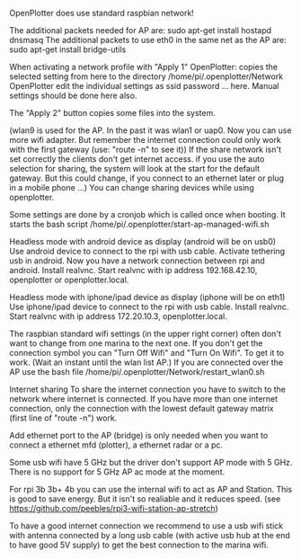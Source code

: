 OpenPlotter does use standard raspbian network!

The additional packets needed for AP are:
sudo apt-get install hostapd dnsmasq
The additional packets to use eth0 in the same net as the AP are:
sudo apt-get install bridge-utils

When activating a network profile with "Apply 1" OpenPlotter: copies the selected setting from here to the directory /home/pi/.openplotter/Network
OpenPlotter edit the individual settings as ssid password ... here.
Manual settings should be done here also.

The "Apply 2" button copies some files into the system.

(wlan9 is used for the AP. In the past it was wlan1 or uap0. Now you can use more wifi adapter. 
But remember the internet connection could only work with the first gateway (use: "route -n" to see it))
If the share network isn't set correctly the clients don't get internet access. 
if you use the auto selection for sharing, the system will look at the start for the default gateway. 
But this could change, if you connect to an ethernet later or plug in a mobile phone ...)
You can change sharing devices while using openplotter.

Some settings are done by a cronjob which is called once when booting.
It starts the bash script /home/pi/.openplotter/start-ap-managed-wifi.sh

Headless mode with android device as display (android will be on usb0)
Use android device to connect to the rpi with usb cable.
Activate tethering usb in android.
Now you have a network connection between rpi and android.
Install realvnc.
Start realvnc with ip address 192.168.42.10, openplotter or openplotter.local.

Headless mode with iphone/ipad device as display (iphone will be on eth1)
Use iphone/ipad device to connect to the rpi with usb cable.
Install realvnc.
Start realvnc with ip address 172.20.10.3, openplotter.local.

The raspbian standard wifi settings (in the upper right corner) often don't want to change from one marina to the next one.
If you don't get the connection symbol you can "Turn Off Wifi" and "Turn On Wifi". To get it to work. (Wait an instant until the wlan list AP.)
If you are connected over the AP use the
bash file /home/pi/.openplotter/Network/restart_wlan0.sh

Internet sharing
To share the internet connection you have to switch to the network where internet is connected.
If you have more than one internet connection, only the connection with the lowest default gateway matrix (first line of "route -n") work.

Add ethernet port to the AP (bridge) is only needed when you want to connect a ethernet mfd (plotter), a ethernet radar or a pc.

Some usb wifi have 5 GHz but the driver don't support AP mode with 5 GHz.
There is no support for 5 GHz AP ac mode at the moment. 

For rpi 3b 3b+ 4b you can use the internal wifi to act as AP and Station. This is good to save energy. But it isn't so realiable and it reduces speed.
(see https://github.com/peebles/rpi3-wifi-station-ap-stretch)

To have a good internet connection we recommend to use a usb wifi stick with antenna connected by a long usb cable (with active usb hub at the end to have good 5V supply)
to get the best connection to the marina wifi.
